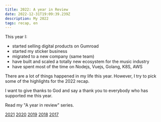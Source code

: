 ```yaml
---
title: 2022: A year in Review
date: 2022-12-31T19:09:39.239Z
description: My 2022
tags: recap, en
---
```


This year I:

- started selling digital products on Gumroad
- started my sticker business
- migrated to a new company (same team)
- have built and scaled a totally new ecosystem for the music industry
- have spent most of the time on Nodejs, Vuejs, Golang, K8S, AWS

There are a lot of things happened in my life this year. However, I try to pick some of the highlights for the 2022 recap.

I want to give thanks to God and say a thank you to everybody who has supported me this year.

Read my "A year in review" series.

[2021](/posts/2021-year-in-review.html) [2020](/posts/2020-year-in-review.html) [2019](/posts/2019-year-in-review.html) [2018](/posts/2018-year-in-review.html) [2017](/posts/2017-year-in-review.html)
